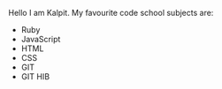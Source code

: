 Hello I am Kalpit.
My favourite code school subjects are:
* Ruby 
* JavaScript
* HTML 
* CSS
* GIT
* GIT HIB

